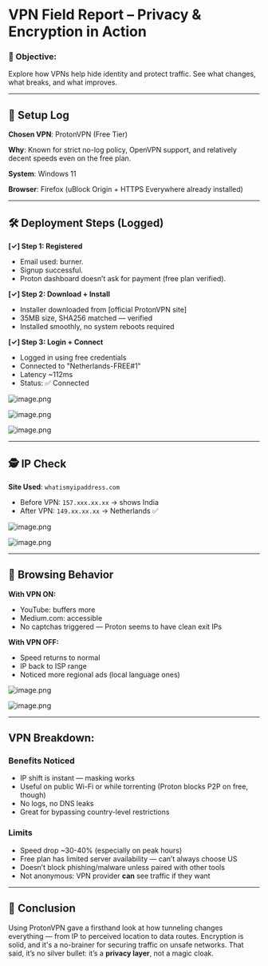 
# VPN Field Report – Privacy & Encryption in Action

### 🎯 Objective:

Explore how VPNs help hide identity and protect traffic. See what changes, what breaks, and what improves.

---

## 🔧 Setup Log

**Chosen VPN**: ProtonVPN (Free Tier)

**Why**: Known for strict no-log policy, OpenVPN support, and relatively decent speeds even on the free plan.

**System**: Windows 11

**Browser**: Firefox (uBlock Origin + HTTPS Everywhere already installed)

---

## 🛠️ Deployment Steps (Logged)

**[✓] Step 1: Registered**

- Email used: burner.
- Signup successful.
- Proton dashboard doesn’t ask for payment (free plan verified).

**[✓] Step 2: Download + Install**

- Installer downloaded from [official ProtonVPN site]
- 35MB size, SHA256 matched — verified
- Installed smoothly, no system reboots required

**[✓] Step 3: Login + Connect**

- Logged in using free credentials
- Connected to "Netherlands-FREE#1"
- Latency ~112ms
- Status: ✅ Connected

![image.png](screenshots/image.png)

![image.png](screenshots/image%201.png)

![image.png](screenshots/image%202.png)

---

## 🕵️ IP Check

**Site Used**: `whatismyipaddress.com`

- Before VPN: `157.xxx.xx.xx` → shows India
- After VPN: `149.xx.xx.xx` → Netherlands ✅

![image.png](screenshots/image%203.png)

![image.png](screenshots/image%204.png)

---

## 🚦 Browsing Behavior

**With VPN ON:**

- YouTube: buffers more
- Medium.com: accessible
- No captchas triggered — Proton seems to have clean exit IPs

**With VPN OFF:**

- Speed returns to normal
- IP back to ISP range
- Noticed more regional ads (local language ones)

![image.png](screenshots/image%205.png)

![image.png](screenshots/image%206.png)

---

## VPN Breakdown:

### Benefits Noticed

- IP shift is instant — masking works
- Useful on public Wi-Fi or while torrenting (Proton blocks P2P on free, though)
- No logs, no DNS leaks
- Great for bypassing country-level restrictions

### Limits

- Speed drop ~30-40% (especially on peak hours)
- Free plan has limited server availability — can’t always choose US
- Doesn’t block phishing/malware unless paired with other tools
- Not anonymous: VPN provider **can** see traffic if they want

---

## 🧾 Conclusion

Using ProtonVPN gave a firsthand look at how tunneling changes everything — from IP to perceived location to data routes. Encryption is solid, and it's a no-brainer for securing traffic on unsafe networks. That said, it’s no silver bullet: it’s a **privacy layer**, not a magic cloak.